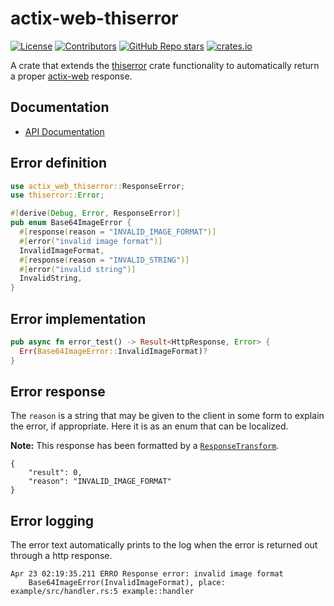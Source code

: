 # actix-web-thiserror

[![License](https://img.shields.io/github/license/enzious/actix-web-thiserror)](https://github.com/enzious/actix-web-thiserror/blob/master/LICENSE.md)
[![Contributors](https://img.shields.io/github/contributors/enzious/actix-web-thiserror)](https://github.com/enzious/actix-web-thiserror/graphs/contributors)
[![GitHub Repo stars](https://img.shields.io/github/stars/enzious/actix-web-thiserror?style=social)](https://github.com/enzious/actix-web-thiserror)
[![crates.io](https://img.shields.io/crates/v/actix-web-thiserror.svg)](https://crates.io/crates/actix-web-thiserror)

A crate that extends the [thiserror] crate functionality to automatically
return a proper [actix-web] response.

## Documentation

- [API Documentation](https://crates.io/crates/actix-web-thiserror)

## Error definition
```rust
use actix_web_thiserror::ResponseError;
use thiserror::Error;

#[derive(Debug, Error, ResponseError)]
pub enum Base64ImageError {
  #[response(reason = "INVALID_IMAGE_FORMAT")]
  #[error("invalid image format")]
  InvalidImageFormat,
  #[response(reason = "INVALID_STRING")]
  #[error("invalid string")]
  InvalidString,
}
```

## Error implementation
```rust
pub async fn error_test() -> Result<HttpResponse, Error> {
  Err(Base64ImageError::InvalidImageFormat)?
}
```

## Error response

The `reason` is a string that may be given to the client in some form to explain
the error, if appropriate. Here it is as an enum that can be localized.

**Note:** This response has been formatted by a [`ResponseTransform`][response_transform].

```
{
    "result": 0,
    "reason": "INVALID_IMAGE_FORMAT"
}
```

## Error logging

The error text automatically prints to the log when the error is returned out
through a http response.

```
Apr 23 02:19:35.211 ERRO Response error: invalid image format
    Base64ImageError(InvalidImageFormat), place: example/src/handler.rs:5 example::handler
```

[thiserror]: https://docs.rs/thiserror
[actix-web]: https://docs.rs/actix-web
[response_transform]: crate::ResponseTransform
